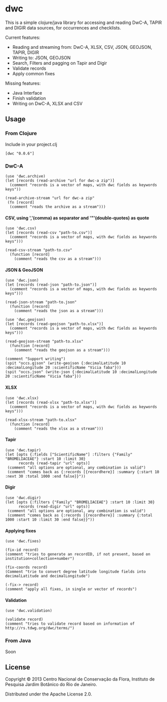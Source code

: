 # dwc

This is a simple clojure/java library for accessing and reading DwC-A, TAPIR and DIGIR data sources, for occurrences and checklists.

Current features:
- Reading and streaming from: DwC-A, XLSX, CSV, JSON, GEOJSON, TAPIR, DIGIR
- Writing to: JSON, GEOJSON
- Search, Filters and pagging on Tapir and Digir
- Validate records
- Apply common fixes

Missing features:
- Java Interface
- Finish validation
- Writing on DwC-A, XLSX and CSV

## Usage

### From Clojure

Include in your project.clj

    [dwc "0.0.6"]

### DwC-A

    (use 'dwc.archive)
    (let [records (read-archive "url for dwc-a zip")]
      (comment "records is a vector of maps, with dwc fields as keywords keys"))

    (read-archive-stream "url for dwc-a zip" 
     (fn [record]
      (comment "reads the archive as a stream")))

#### CSV, using ','(comma) as  separator and '"'(double-quotes) as quote

    (use 'dwc.csv) 
    (let [records (read-csv "path-to.csv")]
      (comment "records is a vector of maps, with dwc fields as keywords keys")))

    (read-csv-stream "path-to.csv"
      (function [record]
        (comment "reads the csv as a stream")))

#### JSON & GeoJSON

    (use 'dwc.json) 
    (let [records (read-json "path-to.json")]
      (comment "records is a vector of maps, with dwc fields as keywords keys")))

    (read-json-stream "path-to.json"
      (function [record]
        (comment "reads the json as a stream")))

    (use 'dwc.geojson) 
    (let [records (read-geojson "path-to.xlsx")]
      (comment "records is a vector of maps, with dwc fields as keywords keys")))

    (read-geojson-stream "path-to.xlsx"
      (function [record]
        (comment "reads the geojson as a stream")))

    (comment "Support writing")
    (spit "occs.gjson" (write-geojson {:decimalLatitude 10 :decimalLongitude 20 :scientificName "Vicia faba"}))
    (spit "occs.json" (write-json {:decimalLatitude 10 :decimalLongitude 20 :scientificName "Vicia faba"}))

#### XLSX

    (use 'dwc.xlsx) 
    (let [records (read-xlsx "path-to.xlsx")]
      (comment "records is a vector of maps, with dwc fields as keywords keys")))

    (read-xlsx-stream "path-to.xlsx"
      (function [record]
        (comment "reads the xlsx as a stream")))

#### Tapir

    (use 'dwc.tapir)
    (let [opts {:fields ["ScientificName"] :filters {"Family" "BROMELIACEAE"} :start 10 :limit 30}
          records (read-tapir "url" opts)]
     (comment "all options are optional, any combination is valid")
     (comment "comes back as {:records [{recordhere}] :summary {:start 10 :next 30 :total 1000 :end false}}"))

#### Digir

    (use 'dwc.digir)
    (let [opts {:filters {"Family" "BROMELIACEAE"} :start 10 :limit 30}
          records (read-digir "url" opts)]
     (comment "all options are optional, any combination is valid")
     (comment "comes back as {:records [{recordhere}] :summary {:total 1000 :start 10 :limit 30 :end false}}"))

#### Applying fixes

    (use 'dwc.fixes)

    (fix-id record)
    (comment "tries to generate an recordID, if not present, based on institution+collection+number")

    (fix-coords record)
    (Comment "trie to convert degree latitude longitude fields into decimalLatitude and decimalLongitude")

    (-fix-> record)
    (comment "apply all fixes, in single or vector of records")

#### Validation

    (use 'dwc.validation)

    (validate record)
    (comment "tries to validate record based on information of http://rs.tdwg.org/dwc/terms/")

### From Java

Soon

## License

Copyright © 2013 Centro Nacional de Conservação da Flora, Instituto de Pesquisa Jardim Botânico do Rio de Janeiro.

Distributed under the Apache License 2.0.

